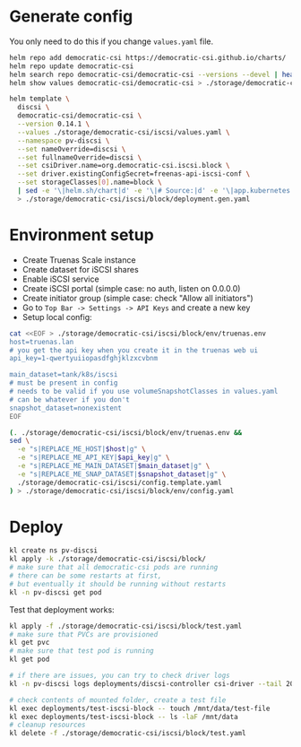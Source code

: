 
# Generate config

You only need to do this if you change `values.yaml` file.

```bash
helm repo add democratic-csi https://democratic-csi.github.io/charts/
helm repo update democratic-csi
helm search repo democratic-csi/democratic-csi --versions --devel | head
helm show values democratic-csi/democratic-csi > ./storage/democratic-csi/default-values.yaml
```

```bash
helm template \
  discsi \
  democratic-csi/democratic-csi \
  --version 0.14.1 \
  --values ./storage/democratic-csi/iscsi/values.yaml \
  --namespace pv-discsi \
  --set nameOverride=discsi \
  --set fullnameOverride=discsi \
  --set csiDriver.name=org.democratic-csi.iscsi.block \
  --set driver.existingConfigSecret=freenas-api-iscsi-conf \
  --set storageClasses[0].name=block \
  | sed -e '\|helm.sh/chart|d' -e '\|# Source:|d' -e '\|app.kubernetes.io/managed-by: Helm|d' -e '\|app.kubernetes.io/instance:|d' \
  > ./storage/democratic-csi/iscsi/block/deployment.gen.yaml
```

# Environment setup

- Create Truenas Scale instance
- Create dataset for iSCSI shares
- Enable iSCSI service
- Create iSCSI portal (simple case: no auth, listen on 0.0.0.0)
- Create initiator group (simple case: check "Allow all initiators")
- Go to `Top Bar -> Settings -> API Keys` and create a new key
- Setup local config:
```bash
cat <<EOF > ./storage/democratic-csi/iscsi/block/env/truenas.env
host=truenas.lan
# you get the api key when you create it in the truenas web ui
api_key=1-qwertyuiiopasdfghjklzxcvbnm

main_dataset=tank/k8s/iscsi
# must be present in config
# needs to be valid if you use volumeSnapshotClasses in values.yaml
# can be whatever if you don't
snapshot_dataset=nonexistent
EOF

(. ./storage/democratic-csi/iscsi/block/env/truenas.env &&
sed \
  -e "s|REPLACE_ME_HOST|$host|g" \
  -e "s|REPLACE_ME_API_KEY|$api_key|g" \
  -e "s|REPLACE_ME_MAIN_DATASET|$main_dataset|g" \
  -e "s|REPLACE_ME_SNAP_DATASET|$snapshot_dataset|g" \
  ./storage/democratic-csi/iscsi/config.template.yaml
) > ./storage/democratic-csi/iscsi/block/env/config.yaml
```

# Deploy

```bash
kl create ns pv-discsi
kl apply -k ./storage/democratic-csi/iscsi/block/
# make sure that all democratic-csi pods are running
# there can be some restarts at first,
# but eventually it should be running without restarts
kl -n pv-discsi get pod
```

Test that deployment works:

```bash
kl apply -f ./storage/democratic-csi/iscsi/block/test.yaml
# make sure that PVCs are provisioned
kl get pvc
# make sure that test pod is running
kl get pod

# if there are issues, you can try to check driver logs
kl -n pv-discsi logs deployments/discsi-controller csi-driver --tail 20 > iscsi.log

# check contents of mounted folder, create a test file
kl exec deployments/test-iscsi-block -- touch /mnt/data/test-file
kl exec deployments/test-iscsi-block -- ls -laF /mnt/data
# cleanup resources
kl delete -f ./storage/democratic-csi/iscsi/block/test.yaml
```
